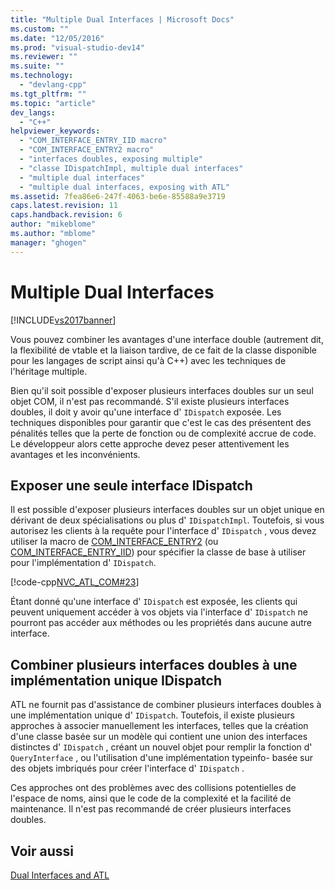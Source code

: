 ```yaml
---
title: "Multiple Dual Interfaces | Microsoft Docs"
ms.custom: ""
ms.date: "12/05/2016"
ms.prod: "visual-studio-dev14"
ms.reviewer: ""
ms.suite: ""
ms.technology: 
  - "devlang-cpp"
ms.tgt_pltfrm: ""
ms.topic: "article"
dev_langs: 
  - "C++"
helpviewer_keywords: 
  - "COM_INTERFACE_ENTRY_IID macro"
  - "COM_INTERFACE_ENTRY2 macro"
  - "interfaces doubles, exposing multiple"
  - "classe IDispatchImpl, multiple dual interfaces"
  - "multiple dual interfaces"
  - "multiple dual interfaces, exposing with ATL"
ms.assetid: 7fea86e6-247f-4063-be6e-85588a9e3719
caps.latest.revision: 11
caps.handback.revision: 6
author: "mikeblome"
ms.author: "mblome"
manager: "ghogen"
---
```

# Multiple Dual Interfaces
[!INCLUDE[vs2017banner](../assembler/inline/includes/vs2017banner.md)]

Vous pouvez combiner les avantages d'une interface double \(autrement dit, la flexibilité de vtable et la liaison tardive, de ce fait de la classe disponible pour les langages de script ainsi qu'à C\+\+\) avec les techniques de l'héritage multiple.  
  
 Bien qu'il soit possible d'exposer plusieurs interfaces doubles sur un seul objet COM, il n'est pas recommandé.  S'il existe plusieurs interfaces doubles, il doit y avoir qu'une interface d' `IDispatch` exposée.  Les techniques disponibles pour garantir que c'est le cas des présentent des pénalités telles que la perte de fonction ou de complexité accrue de code.  Le développeur alors cette approche devez peser attentivement les avantages et les inconvénients.  
  
## Exposer une seule interface IDispatch  
 Il est possible d'exposer plusieurs interfaces doubles sur un objet unique en dérivant de deux spécialisations ou plus d' `IDispatchImpl`.  Toutefois, si vous autorisez les clients à la requête pour l'interface d' `IDispatch` , vous devez utiliser la macro de [COM\_INTERFACE\_ENTRY2](../Topic/COM_INTERFACE_ENTRY2.md) \(ou [COM\_INTERFACE\_ENTRY\_IID](../Topic/COM_INTERFACE_ENTRY_IID.md)\) pour spécifier la classe de base à utiliser pour l'implémentation d' `IDispatch`.  
  
 [!code-cpp[NVC_ATL_COM#23](../atl/codesnippet/CPP/multiple-dual-interfaces_1.h)]  
  
 Étant donné qu'une interface d' `IDispatch` est exposée, les clients qui peuvent uniquement accéder à vos objets via l'interface d' `IDispatch` ne pourront pas accéder aux méthodes ou les propriétés dans aucune autre interface.  
  
## Combiner plusieurs interfaces doubles à une implémentation unique IDispatch  
 ATL ne fournit pas d'assistance de combiner plusieurs interfaces doubles à une implémentation unique d' `IDispatch`.  Toutefois, il existe plusieurs approches à associer manuellement les interfaces, telles que la création d'une classe basée sur un modèle qui contient une union des interfaces distinctes d' `IDispatch` , créant un nouvel objet pour remplir la fonction d' `QueryInterface` , ou l'utilisation d'une implémentation typeinfo\- basée sur des objets imbriqués pour créer l'interface d' `IDispatch` .  
  
 Ces approches ont des problèmes avec des collisions potentielles de l'espace de noms, ainsi que le code de la complexité et la facilité de maintenance.  Il n'est pas recommandé de créer plusieurs interfaces doubles.  
  
## Voir aussi  
 [Dual Interfaces and ATL](../atl/dual-interfaces-and-atl.md)